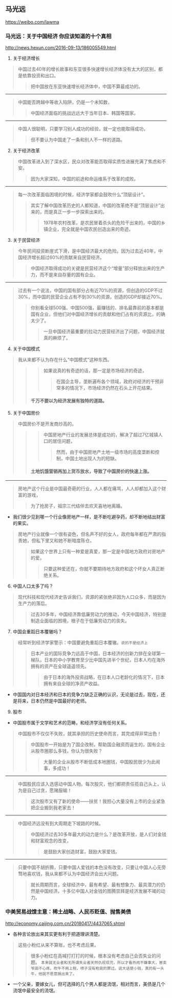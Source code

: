 ## 马光远
https://weibo.com/lawma
### 马光远：关于中国经济 你应该知道的十个真相
http://news.hexun.com/2016-09-13/186005549.html
1. 关于经济增长
>中国过去40年的增长故事和东亚很多快速增长经济体没有太大的区别，都是依靠投资和出口。
>>把中国放在东亚快速增长经济体中，中国不算最成功的。
---
>中国能否跨越中等收入陷阱，仍是一个未知数，
>>中国经济面临的挑战远远大于当年日本、韩国等国家。
---
>中国人很聪明，只要学习别人成功的经验，就一定也能取得成功，
>>但不要认为中国走了一条和别人不一样的道路。
2. 关于经济改革
>中国改革进入到了深水区，民众对改革能否取得实质性进展充满了焦虑和不安。
>>因为大家深知，中国的前途和命运维系于改革的成败。
---
>每一次改革面临困境的时候，经济学家都会鼓吹什么“顶层设计”。
>>其实了解中国改革历史的人都知道，中国的改革绝不是“顶层设计”出来的，而是真正一步一步探索出来的。
>>>1978年农村改革，是农民冒着杀头的危险干出来的，中国的乡镇企业，完全就是中国农民创造出来的奇迹。
3. 关于民营经济
>今年民间投资断崖式下滑，是中国经济最大的危险。因为过去近40年，中国经济增长超过60%的贡献来自民营经济。
>>中国经济取得成功的关键是民营经济这个“增量”部分释放出来的生产力，而不是来自存量的国有企业。
---
>过去有一个说法，中国的国有部分占有近70%的资源，但创造的GDP不过30%，而中国的民营企业占有不到30%的资源，创造的GDP却接近70%。
>>你别看全球500强、中国500强，最赚钱的、排名最靠前的基本都是国有企业，但他们对中国经济增长的贡献和他们占有的资源比，的确太少了。
>>>一旦中国经济最重要的拉动力民营经济出了问题，中国经济就真的麻烦了。
4. 关于中国模式
>我从来都不认为存在什么“中国模式”这种东西。
>>>如果说真的有奇迹的话，那一定是市场经济的奇迹，
>>>>在国企主导，垄断遍布各个领域，政府对经济的干预非常多的情况下，市场经济仍然在石头上开花结果。
>>#### 千万不要以为经济发展有独特的道路。
5. 关于中国房价
>中国房价不是开发商炒高的。
>>>中国房地产行业的发展总体是成功的，解决了超过7亿城镇人口的居住问题，
>>>>然而，由于中国房地产土地一级市场的高度垄断和控制，中国土地出现人为的短缺。
>>#### 土地饥饿营销再加上货币放水，导致了中国房价的快速上涨。
---
>房地产这个行业是中国最奇葩的行业，人人都在痛骂，人人却都加入这个财富的游戏，
>>为了抢房子，祖宗三代结伴去欢天喜地地离婚。
- 我们很少见到哪一个行业像房地产一样，是不断吃避孕药，却不断地结出财富的果实。
>房地产行业就像一个很有姿色，但名声不好的女人，政府每年都在严肃的指责她，但私下里又和她不断暗度陈仓。
>>如果这个世界上只有一种爱是真爱，那一定是中国地方政府对房地产的爱。
>>>只要这种爱还在，你就不要期待地方政府和这个坏女人真正断绝关系。
6. 中国人口太多了吗？
>现代科技和现代经济史告诉我们，资源的紧张绝非因为人口众多，而是因为生产力的落后。
>>过去30多年，中国经济靠低廉劳动力的推动，今天中国经济，特别是制造业面临的困境，根子在于低廉劳动力的丧失。
7. 中国会重蹈日本覆辙吗？
>经常听到经济学家警示：中国要避免重蹈日本覆辙。`说的不是经济上`
>>日本产业的国际竞争力远高于中国，日本经济的创新力排在全球第一梯队，日本的中小学教育至少比中国先进半个世纪，日本人均在海外拥有的资产在全球遥遥领先。
>>>由于日本的海外投资战略，在日本人口老龄化的情况下，日本拥有来自全球的净资产收益。
- 中国国内对日本经济和日本的竞争力缺乏正确的认识，无论是过去，现在，还是将来，日本仍然是中国最好的老师。
9. 股市
- 中国股市属于文学和艺术的范畴，和经济学没有任何关系。
>中国股市不仅仅不失败，就其承担的历史使命而言，其完成得非常出色！
>>中国股市一开始是为了国企改制，帮助国企融资而诞生的，国有企业从股市圈那么多钱，你认为很失败？
>>>大量的企业从股市不断低成本地圈钱，中国股民很少为此闹事，多成功！
---
>中国股民应该入选感动中国人物。每次股灾，他们都把责任揽自己头上，认为是自己过贪，愿赌服输！
>>这次股市又有了新的使命——扶贫！我担心大量没有上市的企业紧急把企业搬到我老家去！
---
>中国经济远没有到大周期走下坡路的时候。
>>中国经济过去30多年最大的动力是什么？是改革开放，是人们对金钱和财富观念的改变，
>>>是鼓励大家创造财富，鼓励大家爱钱。
---
>只要中国不胡折腾，只要中国人爱钱的本色没有改变，只要让中国人心无旁骛地喜欢钱，我从来都不认为中国经济会出大问题。
>>就长周期而言，全球经济中，最有希望、最有想象力、最具潜力的仍然是中国经济。十多亿中国人对金钱的图腾崇拜是经济发展不竭的动力。
### 中美贸易战馊主意：稀土战略、人民币贬值、抛售美债
http://economy.caijing.com.cn/20180417/4437065.shtml
- 各种言论放出来其实更有利于把道理讲清楚。
>这些小粉红从来不算账，也不考虑后果。
>>很多小粉红在高喊打打打的时候，根本没有考虑自己会否失业的问题。
`本来就无业者和无所谓失业者天然仇视现充，所以才看热闹不嫌事大，崽卖爷田不心疼。吹牛不用上税，喷子没有枪毙的罪过。说大话使小钱，真的有一头牛，他就不愿意捐出来了。`
- 一个父亲，要嫁女儿，但可选择的几个男人都是流氓，相对而言，美债是几个流氓中最安全的流氓。
